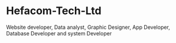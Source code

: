 # Hefacom-Tech-Ltd
Website developer, Data analyst, Graphic Designer, App Developer, Database Developer and system Developer

